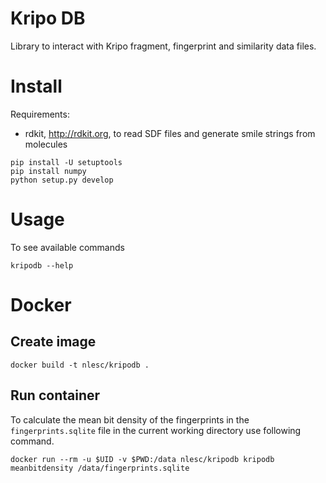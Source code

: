 # Kripo DB

Library to interact with Kripo fragment, fingerprint and similarity data files. 

# Install

Requirements:

* rdkit, http://rdkit.org, to read SDF files and generate smile strings from molecules

```
pip install -U setuptools
pip install numpy
python setup.py develop
```

# Usage

To see available commands
```
kripodb --help
```

# Docker

## Create image

```
docker build -t nlesc/kripodb .
```

## Run container

To calculate the mean bit density of the fingerprints in the `fingerprints.sqlite` file in the current working directory use following command.
```
docker run --rm -u $UID -v $PWD:/data nlesc/kripodb kripodb meanbitdensity /data/fingerprints.sqlite
```
